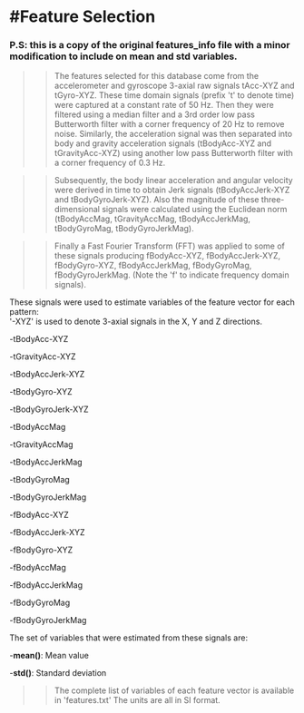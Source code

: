 #Feature Selection 
=================
### P.S: this is a copy of the original features_info file with a minor modification to include on mean and std variables.

>> The features selected for this database come from the accelerometer and gyroscope 3-axial raw signals tAcc-XYZ and tGyro-XYZ.
These time domain signals (prefix 't' to denote time) were captured at a constant rate of 50 Hz.
Then they were filtered using a median filter and a 3rd order low pass Butterworth filter with a corner frequency of 20 Hz to remove noise.
Similarly, the acceleration signal was then separated into body and gravity acceleration signals (tBodyAcc-XYZ and tGravityAcc-XYZ) using another low pass Butterworth filter with a corner frequency of 0.3 Hz. 

>> Subsequently, the body linear acceleration and angular velocity were derived in time to obtain Jerk signals (tBodyAccJerk-XYZ and tBodyGyroJerk-XYZ).
Also the magnitude of these three-dimensional signals were calculated using the Euclidean norm (tBodyAccMag, tGravityAccMag, tBodyAccJerkMag, tBodyGyroMag, tBodyGyroJerkMag). 

>> Finally a Fast Fourier Transform (FFT) was applied to some of these signals producing fBodyAcc-XYZ, fBodyAccJerk-XYZ, fBodyGyro-XYZ, fBodyAccJerkMag, fBodyGyroMag, fBodyGyroJerkMag. (Note the 'f' to indicate frequency domain signals). 

These signals were used to estimate variables of the feature vector for each pattern:  
'-XYZ' is used to denote 3-axial signals in the X, Y and Z directions.

-tBodyAcc-XYZ

-tGravityAcc-XYZ

-tBodyAccJerk-XYZ

-tBodyGyro-XYZ

-tBodyGyroJerk-XYZ

-tBodyAccMag

-tGravityAccMag

-tBodyAccJerkMag

-tBodyGyroMag

-tBodyGyroJerkMag

-fBodyAcc-XYZ

-fBodyAccJerk-XYZ

-fBodyGyro-XYZ

-fBodyAccMag

-fBodyAccJerkMag

-fBodyGyroMag

-fBodyGyroJerkMag


The set of variables that were estimated from these signals are: 

-**mean()**: Mean value

-**std()**: Standard deviation

>> The complete list of variables of each feature vector is available in 'features.txt'
>> The units are all in SI format.
